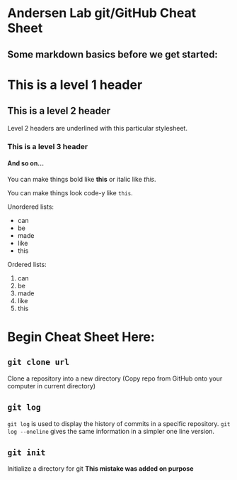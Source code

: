 <link href="https://raw.githubusercontent.com/jasonm23/markdown-css-themes/gh-pages/markdown7.css" rel="stylesheet"></link>

# Andersen Lab git/GitHub Cheat Sheet

## Some markdown basics before we get started:


# This is a level 1 header

## This is a level 2 header

Level 2 headers are underlined with this particular stylesheet.

### This is a level 3 header

#### And so on...

You can make things bold like **this** or italic like *this*.

You can make things look code-y like `this`.

Unordered lists:

- can
- be
- made
- like
- this

Ordered lists:

1. can
2. be
3. made
4. like
5. this

# Begin Cheat Sheet Here:

## `git clone url`

Clone a repository into a new directory (Copy repo from GitHub onto your computer in current directory)

## `git log`

`git log` is used to display the history of commits in a specific repository. `git log --oneline` gives the same information in a simpler one line version.

## `git init`

Initialize a directory for git **This mistake was added on purpose**

